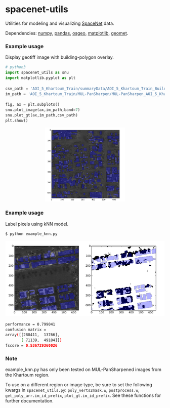 # spacenet-utils
Utilities for modeling and visualizing [SpaceNet](https://crowdsourcing.topcoder.com/spacenet) data.

Dependencies: [numpy](http://www.numpy.org/), [pandas](http://pandas.pydata.org/), [osgeo](https://pypi.python.org/pypi/GDAL), [matplotlib](https://matplotlib.org/), [geomet](https://github.com/geomet/geomet).

### Example usage
Display geotiff image with building-polygon overlay.

```python
# python3
import spacenet_utils as snu
import matplotlib.pyplot as plt

csv_path = 'AOI_5_Khartoum_Train/summaryData/AOI_5_Khartoum_Train_Building_Solutions.csv'
im_path = 'AOI_5_Khartoum_Train/MUL-PanSharpen/MUL-PanSharpen_AOI_5_Khartoum_img5.tif'

fig, ax = plt.subplots()
snu.plot_image(ax,im_path,band=7)
snu.plot_gt(ax,im_path,csv_path)
plt.show()
```
<center><img src="https://github.com/andraugust/spacenet-utils/blob/master/example1.png?raw=true" width="50%"></center>

### Example usage
Label pixels using kNN model.
```bash
$ python example_knn.py
```
![alt text](https://github.com/andraugust/spacenet-utils/blob/master/example2.png?raw=true)
```bash
performance = 0.799041
confusion matrix = 
array([[288411,  13766],
       [ 71139,  49184]])
fscore = 0.536729360026
```


### Note
example_knn.py has only been tested on MUL-PanSharpened images from the Khartoum region.

To use on a different region or image type, be sure to set the following kwargs in `spacenet_utils.py`: `poly_verts2mask.w`, `postprocess.w`, `get_poly_arr.im_id_prefix`, `plot_gt.im_id_prefix`.  See these functions for further documentation.
